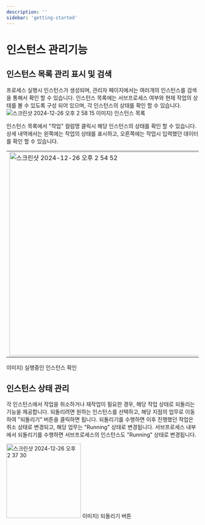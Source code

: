 ```yaml
---
description: ''
sidebar: 'getting-started'
---
```

# 인스턴스 관리기능

## 인스턴스 목록 관리 표시 및 검색
프로세스 실행시 인스턴스가 생성되며, 관리자 페이지에서는 여러개의 인스턴스를 검색을 통해서 확인 할 수 있습니다. 인스턴스 목록에는 서브프로세스 여부와 현재 작업의 상태를 볼 수 있도록 구성 되어 있으며, 각 인스턴스의 상태를 확인 할 수 있습니다.
![스크린샷 2024-12-26 오후 2 58 15](https://github.com/user-attachments/assets/69bbcd26-e68b-40b1-a586-421c2d0412ab)
이미지) 인스턴스 목록

인스턴스 목록에서 "작업" 컬럼명 클릭시 해당 인스턴스의 상태를 확인 할 수 있습니다. 상세 내역에서는 왼쪽에는 작업의 상태를 표시하고, 오른쪽에는 작업시 입력했던 데이터를 확인 할 수 있습니다.
<table>
  <tr>
    <td>
      <img width="533" alt="스크린샷 2024-12-26 오후 2 54 52" src="https://github.com/user-attachments/assets/eaf06ec4-a978-47ad-97cd-8c1c8590ddc5" />
    </td>
    <td>
      <img width="533" alt="스크린샷 2024-12-26 오후 2 54 52" src="https://github.com/user-attachments/assets/d5e9c79e-c4cc-4848-8551-41761f971502" />
    </td>
  </tr>
</table>
이미지) 실행중인 인스턴스 확인

## 인스턴스 상태 관리
각 인스턴스에서 작업을 취소하거나 재작업이 필요한 경우, 해당 작업 상태로 되돌리는 기능을 제공합니다. 되돌리려면 원하는 인스턴스를 선택하고, 해당 지점의 업무로 이동하여 "되돌리기" 버튼을 클릭하면 됩니다. 되돌리기를 수행하면 이후 진행했던 작업은 취소 상태로 변경되고, 해당 업무는 "Running" 상태로 변경됩니다. 서브프로세스 내부에서 되돌리기를 수행하면 서브프로세스의 인스턴스도 "Running" 상태로 변경됩니다.

<img width="195" alt="스크린샷 2024-12-26 오후 2 37 30" src="https://github.com/user-attachments/assets/7a656e0e-e163-4b3e-9704-1961937a437e" />
이미지) 되돌리기 버튼